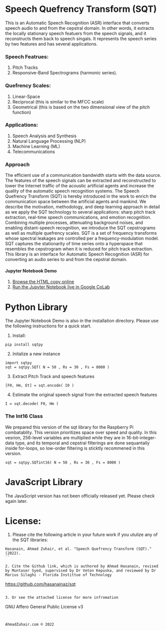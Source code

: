 # Speech Quefrency Transform (SQT)

This is an Automatic Speech Recognition (ASR) interface that converts speech audio to and from the cepstral domain. In other words, it extracts the locally stationary speech featuers from the speech signals, and it reconstructs them back to speech singals. It represents the speech series by two features and has several applications. 

### Speech Featrues:
1. Pitch Tracks
2. Responsive-Band Spectrograms (harmonic series). 
    
### Quefrency Scales:
1. Linear-Space
2. Reciprocal (this is similar to the MFCC scale)
3. Geometrical (this is based on the two dimensional view of the pitch function)

### Applications:
1. Speech Analysis and Synthesis 
2. Natural Language Processing (NLP)
3. Machine Learning (ML)
4. Telecommunications
    
### Approach
The efficient use of a communication bandwidth starts with the data source. The features of the speech signals can be extracted and reconstructed to lower the Internet traffic of the acoustic artificial agents and increase the quality of the automatic speech recognition systems. The Speech Quefrency Transform (SQT) is hereby introduced in the work to enrich the communication space between the artificial agents and mankind. We describe the motivation, methodology, and deep learning approach in detail as we apply the SQT technology to several applications: sharp pitch track extraction, real-time speech communications, and emotion recognition. Combining multiple processes, attenuating background noises, and enabling distant-speech recognition, we introduce the SQT cepstrograms as well as multiple quefrency scales. SQT is a set of frequency transforms whose spectral leakages are controlled per a frequency-modulation model. SQT captures the stationarity of time series onto a hyperspace that resembles the cepstrogram when it is reduced for pitch track extraction. This library is an interface for Automatic Speech Recognition (ASR) for converting an audio series to and from the cepstral domain. 

#### Jupyter Notebook Demo

1. [Browse the HTML copy online](https://htmlpreview.github.io/?https://github.com/hasanainaz/sqt/blob/master/docs/demo.html)
2. [Run the Jupyter Notebook live in Google CoLab](https://colab.research.google.com/github/hasanainaz/sqt/blob/master/docs/demo.ipynb) 



# Python Library

The Jupyter Notebook Demo is also in the installation directory. Please use the following instructions for a quick start. 

1. Install:
```
pip install sqtpy
```

2. Initalize a new instance
```
import sqtpy
sqt = sqtpy.SQT( N = 50 , Rs = 30 , Fs = 8000 )
```

3. Extract Pitch Track and speech features
```
[F0, Hm, Et] = sqt.encode( I0 )
```

4. Estimate the original speech signal from the extracted speech features
```
I = sqt.decode( F0, Hm )
```

### The Int16 Class

We prepared this version of the sqt library for the Raspberry Pi combatablity. This version prioritizes space over speed and quality. In this vesrion, 256-level variables are multiplied while they are in 16-bit-integer-data type, and its temporal and cepstral filterings are done sequantally inside for-loops, so low-order filtering is sticktly recommened in this version. 

```
sqt = sqtpy.SQTint16( N = 50 , Rs = 30 , Fs = 8000 )
```

# JavaScript Library

The JavaScript version has not been officially released yet. Please check again later. 



# License: 

1. Please cite the following article in your future work if you utulize any of the SQT libraries: 

```
Hasanain, Ahmad Zuhair, et al. "Speech Quefrency Transform (SQT)." (2022).
``

2. Cite the Github link, which is authored by Ahmad Hasanain, revised by Muntaser Syed, supervised by Dr Veton Kepuska, and reviewed by Dr Marius Silaghi - Florida Instittue of Technology

```
https://github.com/hasanainaz/sqt
```

3. Or see the attached license for more infromation

```
GNU Affero General Public License v3
```


AhmadZuhair.com © 2022
